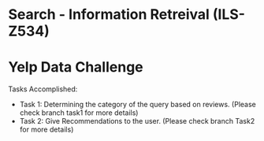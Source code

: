 # Search - Information Retreival (ILS- Z534)

# Yelp Data Challenge

Tasks Accomplished:

- Task 1: Determining the category of the query based on reviews. (Please check branch task1 for more details)
- Task 2: Give Recommendations to the user. (Please check branch Task2 for more details)
